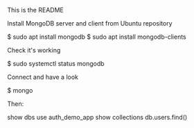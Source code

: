 This is the README

Install MongoDB server and client from Ubuntu repository

$ sudo apt install mongodb
$ sudo apt install mongodb-clients

Check it's working 

$ sudo systemctl status mongodb

Connect and have a look

$ mongo

Then:

show dbs
use auth_demo_app
show collections
db.users.find()


